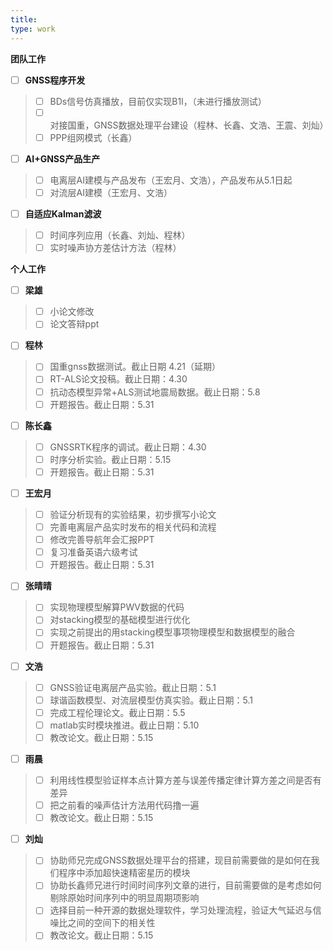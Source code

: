 ```yaml
---
title: 
type: work
---
```


**团队工作**
- [ ] **GNSS程序开发**
>   - [ ] BDs信号仿真播放，目前仅实现B1I，（未进行播放测试）
>   - [ ] 对接国重，GNSS数据处理平台建设（程林、长鑫、文浩、王震、刘灿）
>   - [ ] PPP组网模式（长鑫）
- [ ] **AI+GNSS产品生产**
>   - [ ] 电离层AI建模与产品发布（王宏月、文浩），产品发布从5.1日起
>   - [ ] 对流层AI建模（王宏月、文浩）
- [ ] **自适应Kalman滤波**
>   - [ ] 时间序列应用（长鑫、刘灿、程林）
>   - [ ] 实时噪声协方差估计方法（程林）


**个人工作**
- [ ] **梁雄**
>   - [ ] 小论文修改
>   - [ ] 论文答辩ppt
- [ ] **程林**
>   - [ ] 国重gnss数据测试。截止日期 4.21（延期）
>   - [ ] RT-ALS论文投稿。截止日期：4.30
>   - [ ] 抗动态模型异常+ALS测试地震局数据。截止日期：5.8
>   - [ ] 开题报告。截止日期：5.31
- [ ] **陈长鑫**  
>   - [ ] GNSSRTK程序的调试。截止日期：4.30
>   - [ ] 时序分析实验。截止日期：5.15
>   - [ ] 开题报告。截止日期：5.31
- [ ] **王宏月**
>   - [ ] 验证分析现有的实验结果，初步撰写小论文
>   - [ ] 完善电离层产品实时发布的相关代码和流程
>   - [ ] 修改完善导航年会汇报PPT
>   - [ ] 复习准备英语六级考试
>   - [ ] 开题报告。截止日期：5.31
- [ ] **张晴晴**
>   - [ ] 实现物理模型解算PWV数据的代码
>   - [ ] 对stacking模型的基础模型进行优化
>   - [ ] 实现之前提出的用stacking模型事项物理模型和数据模型的融合
>   - [ ] 开题报告。截止日期：5.31
- [ ] **文浩**
>   - [ ] GNSS验证电离层产品实验。截止日期：5.1
>   - [ ] 球谐函数模型、对流层模型仿真实验。截止日期：5.1
>   - [ ] 完成工程伦理论文。截止日期：5.5
>   - [ ] matlab实时模块推进。截止日期：5.10
>   - [ ] 教改论文。截止日期：5.15
- [ ] **雨晨**
>   - [ ] 利用线性模型验证样本点计算方差与误差传播定律计算方差之间是否有差异
>   - [ ] 把之前看的噪声估计方法用代码撸一遍
>   - [ ] 教改论文。截止日期：5.15
- [ ] **刘灿**
>   - [ ] 协助师兄完成GNSS数据处理平台的搭建，现目前需要做的是如何在我们程序中添加超快速精密星历的模块
>   - [ ] 协助长鑫师兄进行时间时间序列文章的进行，目前需要做的是考虑如何剔除原始时间序列中的明显周期项影响
>   - [ ] 选择目前一种开源的数据处理软件，学习处理流程，验证大气延迟与信噪比之间的空间下的相关性
>   - [ ] 教改论文。截止日期：5.15

